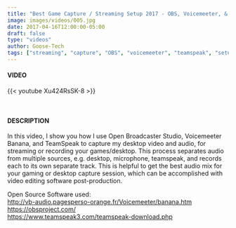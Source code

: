 ```yaml
---
title: "Best Game Capture / Streaming Setup 2017 - OBS, Voicemeeter, & Teamspeak"
image: images/videos/005.jpg
date: 2017-04-16T12:00:00-05:00
draft: false
type: "videos"
author: Goose-Tech
tags: ["streaming", "capture", "OBS", "voicemeeter", "teamspeak", "setup", "gaming"]
---
```


#### VIDEO

{{< youtube Xu424RsSK-8 >}}

&nbsp;

#### DESCRIPTION

In this video, I show you how I use Open Broadcaster Studio, Voicemeeter Banana, and TeamSpeak to capture my desktop video and audio, for streaming or recording your games/desktop. 
 This process separates audio from multiple sources, e.g. desktop, microphone, teamspeak, and records each to its own separate track.  This is helpful to get the best audio mix for your gaming or desktop capture session, which can be accomplished with video editing software post-production.

Open Source Software used:  
http://vb-audio.pagesperso-orange.fr/Voicemeeter/banana.htm  
https://obsproject.com/  
https://www.teamspeak3.com/teamspeak-download.php  